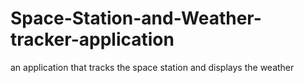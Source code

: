 # Space-Station-and-Weather-tracker-application
an application that tracks the space station and displays the weather
